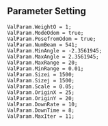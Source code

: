 ## Parameter Setting

    ValParam.WeightO = 1;
    ValParam.ModeOdom = true;
    ValParam.PosefromOdom = true;
    ValParam.NumBeam = 541;
    ValParam.MinAngle = -2.3561945;
    ValParam.MaxAngle = 2.3561945;
    ValParam.MaxRange = 20;
    ValParam.MinRange = 0.01;
    ValParam.Sizei = 1500;
    ValParam.Sizej = 1500;
    ValParam.Scale = 0.05;
    ValParam.OriginX = 25;
    ValParam.OriginY = 20;
    ValParam.DownRate = 10;
    ValParam.DownTime = 8;
    ValParam.MaxIter = 11;